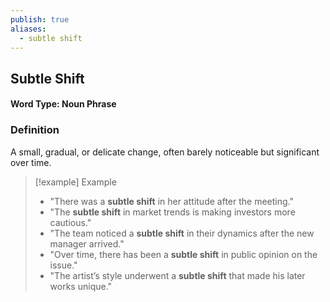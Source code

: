 ```yaml
---
publish: true
aliases:
  - subtle shift
---
```


## Subtle Shift
#### Word Type: Noun Phrase

### Definition
A small, gradual, or delicate change, often barely noticeable but significant over time.

> [!example] Example
> 
> - "There was a **subtle shift** in her attitude after the meeting."
> - "The **subtle shift** in market trends is making investors more cautious."
> - "The team noticed a **subtle shift** in their dynamics after the new manager arrived."
> - "Over time, there has been a **subtle shift** in public opinion on the issue."
> - "The artist’s style underwent a **subtle shift** that made his later works unique."